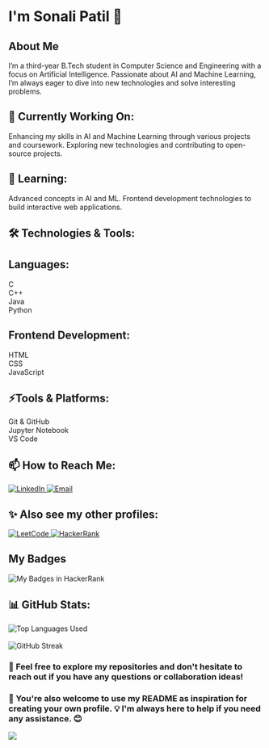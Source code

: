 <!--
**Sonali2314/Sonali2314** is a ✨ _special_ ✨ repository because its `README.md` (this file) appears on your GitHub profile.

Here are some ideas to get you started:

- 🔭 I’m currently working on ...
- 🌱 I’m currently learning ...
- 👯 I’m looking to collaborate on ...
- 🤔 I’m looking for help with ...
- 💬 Ask me about ...
- 📫 How to reach me: ...
- 😄 Pronouns: ...
- ⚡ Fun fact: ...
-->
# I'm Sonali Patil 👋
## About Me
I’m a third-year B.Tech student in Computer Science and Engineering with a focus on Artificial Intelligence. Passionate about AI and Machine Learning, I’m always eager to dive into new technologies and solve interesting problems.

## 🔭 Currently Working On:
Enhancing my skills in AI and Machine Learning through various projects and coursework.
Exploring new technologies and contributing to open-source projects.

## 🌱 Learning:
Advanced concepts in AI and ML.
Frontend development technologies to build interactive web applications.

## 🛠️ Technologies & Tools:

## Languages:
C<br/>
C++<br/>
Java<br/>
Python

## Frontend Development:
HTML<br/>
CSS<br/>
JavaScript

## ⚡Tools & Platforms:
Git & GitHub<br/>
Jupyter Notebook<br/>
VS Code

## 📫 How to Reach Me:

<a href="https://www.linkedin.com/in/sonali-patil-662388257?utm_source=share&utm_campaign=share_via&utm_content=profile&utm_medium=android_app" target="_blank">
  <img src="https://img.shields.io/badge/Connect_with_me_on-LinkedIn-0A66C2?style=for-the-badge&logo=linkedin&logoColor=white" alt="LinkedIn">
</a>
<a href="mailto:sonaligolden23@gmail.com" target="_blank">
  <img src="https://img.shields.io/badge/Email-Send-blue?style=for-the-badge&logo=gmail&logoColor=white" alt="Email">
</a>
<br/>

## ✨ Also see my other profiles:

<a href="https://leetcode.com/u/sonaligolden23/" target="_blank">
  <img src="https://img.shields.io/badge/LeetCode-Challenge_Yourself-FFA116?style=for-the-badge&logo=leetcode&logoColor=white" alt="LeetCode">
</a>
<a href="https://www.hackerrank.com/profile/sonaligolden23" target="_blank">
  <img src="https://img.shields.io/badge/HackerRank-Practice-green?style=for-the-badge&logo=hackerrank&logoColor=white" alt="HackerRank">
</a>

## My Badges

![My Badges in HackerRank](assets/badges_hackerrank.png)

## 📊 GitHub Stats:
![Top Languages Used](https://github-readme-stats.vercel.app/api/top-langs/?username=Sonali2314&layout=compact&theme=radical)<br/><br/>
![GitHub Streak](https://streak-stats.demolab.com/?user=Sonali2314&theme=radical)<br/>

<!---📂 Some of My Projects:
Project Name: A brief description of what this project does and the technologies used.
Another Project Name: A brief description of what this project does and the technologies used.
-->

### 🌟 Feel free to explore my repositories and don't hesitate to reach out if you have any questions or collaboration ideas! 
### 🤝 You're also welcome to use my README as inspiration for creating your own profile. 💡 I'm always here to help if you need any assistance. 😊

[![](https://visitcount.itsvg.in/api?id=Sonali2314&label=Profile%20Activity&color=2&icon=2&pretty=true)](https://visitcount.itsvg.in)


